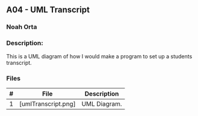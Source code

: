 ## A04 - UML Transcript
### Noah Orta
### Description:

This is a UML diagram of how I would make a program to set up a students transcript. 

### Files

|   #   | File            | Description                                        |
| :---: | --------------- | -------------------------------------------------- |
|   1   | [umlTranscript.png]| UML Diagram.      |
